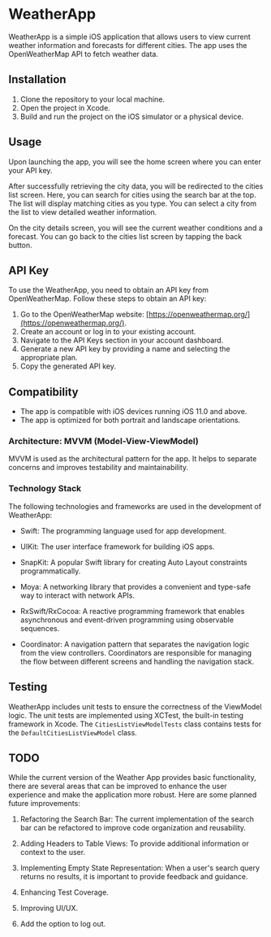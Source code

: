 # WeatherApp

WeatherApp is a simple iOS application that allows users to view current weather information and forecasts for different cities. The app uses the OpenWeatherMap API to fetch weather data.

## Installation

1. Clone the repository to your local machine.
2. Open the project in Xcode.
3. Build and run the project on the iOS simulator or a physical device.

## Usage

Upon launching the app, you will see the home screen where you can enter your API key.

After successfully retrieving the city data, you will be redirected to the cities list screen. Here, you can search for cities using the search bar at the top. The list will display matching cities as you type. You can select a city from the list to view detailed weather information.

On the city details screen, you will see the current weather conditions and a forecast. You can go back to the cities list screen by tapping the back button.

## API Key

To use the WeatherApp, you need to obtain an API key from OpenWeatherMap. Follow these steps to obtain an API key:

1. Go to the OpenWeatherMap website: [https://openweathermap.org/](https://openweathermap.org/).
2. Create an account or log in to your existing account.
3. Navigate to the API Keys section in your account dashboard.
4. Generate a new API key by providing a name and selecting the appropriate plan.
5. Copy the generated API key.

## Compatibility

- The app is compatible with iOS devices running iOS 11.0 and above.
- The app is optimized for both portrait and landscape orientations.

### Architecture: MVVM (Model-View-ViewModel)
MVVM is used as the architectural pattern for the app. It helps to separate concerns and improves testability and maintainability. 

### Technology Stack
The following technologies and frameworks are used in the development of WeatherApp:

* Swift: The programming language used for app development.

* UIKit: The user interface framework for building iOS apps.

* SnapKit: A popular Swift library for creating Auto Layout constraints programmatically.

* Moya: A networking library that provides a convenient and type-safe way to interact with network APIs.

* RxSwift/RxCocoa: A reactive programming framework that enables asynchronous and event-driven programming using observable sequences.

* Coordinator: A navigation pattern that separates the navigation logic from the view controllers. Coordinators are responsible for managing the flow between different screens and handling the navigation stack.

## Testing

WeatherApp includes unit tests to ensure the correctness of the ViewModel logic. The unit tests are implemented using XCTest, the built-in testing framework in Xcode. The `CitiesListViewModelTests` class contains tests for the `DefaultCitiesListViewModel` class.

## TODO

While the current version of the Weather App provides basic functionality, there are several areas that can be improved to enhance the user experience and make the application more robust. Here are some planned future improvements:

1. Refactoring the Search Bar: The current implementation of the search bar can be refactored to improve code organization and reusability.

2. Adding Headers to Table Views: To provide additional information or context to the user.

3. Implementing Empty State Representation: When a user's search query returns no results, it is important to provide feedback and guidance.

4. Enhancing Test Coverage.

5. Improving UI/UX.

6. Add the option to log out.